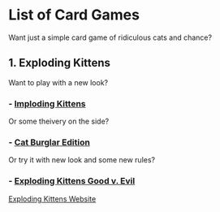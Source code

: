 # List of Card Games
Want just a simple card game of ridiculous cats and chance?
## 1. Exploding Kittens
Want to play with a new look?
### - [Imploding Kittens](https://www.explodingkittens.com/products/imploding-kittens-expansion-of-exploding-kittens)
Or some theivery on the side?
### - [Cat Burglar Edition](https://www.explodingkittens.com/products/exploding-kittens-cat-burglar-edition)
Or try it with new look and some new rules?
### - [Exploding Kittens Good v. Evil](https://www.explodingkittens.com/products/good-vs-evil?nosto=categorypage-nosto-2-fallback-nosto-1) 



[Exploding Kittens Website](https://www.explodingkittens.com/collections/games?srsltid=AfmBOorqLJyRs35zwF7TkuZLZ98tVyzpyqbZzfB5M7IZn7iW5xzixvdp)

